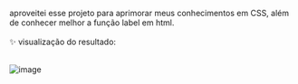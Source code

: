 aproveitei esse projeto para aprimorar meus conhecimentos em CSS, além de conhecer melhor a função label em html. <br><br>
:sparkles: visualização do resultado: <br><br>



![image](https://user-images.githubusercontent.com/103958460/182677984-6fe610d6-58a2-4432-ae65-42a01cdcd22b.png)

